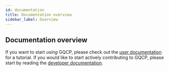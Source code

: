 ```yaml
---
id: documentation
title: Documentation overview
sidebar_label: Overview
---
```



## Documentation overview

If you want to start _using_ GQCP, please check out the [user documentation](user_documentation/getting_started.md) for a tutorial. If you would like to start actively contributing to GQCP, please start by reading the [developer documentation](developer_documentation/getting_started.md).
